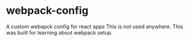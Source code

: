 # webpack-config
A custom webapck config for react apps 
This is not used anywhere. This was built for learning about webpack setup.
